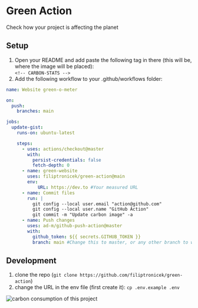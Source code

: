# Green Action
Check how your project is affecting the planet

## Setup
1. Open your README and add paste the following tag in there (this will be, where the image will be placed):  
`<!-- CARBON-STATS -->`
1. Add the following workflow to your .github/workflows folder:
```yaml
name: Website green-o-meter

on:
  push:
    branches: main

jobs:
  update-gist:
    runs-on: ubuntu-latest

    steps:
      - uses: actions/checkout@master
        with:
          persist-credentials: false 
          fetch-depth: 0
      - name: green-website
        uses: filiptronicek/green-action@main
        env:
            URL: https://dev.to #Your measured URL
      - name: Commit files
        run: |
          git config --local user.email "action@github.com"
          git config --local user.name "GitHub Action"
          git commit -m "Update carbon image" -a
      - name: Push changes
        uses: ad-m/github-push-action@master
        with:
          github_token: ${{ secrets.GITHUB_TOKEN }}
          branch: main #Change this to master, or any other branch to which the changes should be pushed
```
## Development
1. clone the repo (`git clone https://github.com/filiptronicek/green-action`)
1. change the URL in the env file (first create it): `cp .env.example .env`


![carbon consumption of this project](https://green-action.vercel.app/api/card?p=78)

